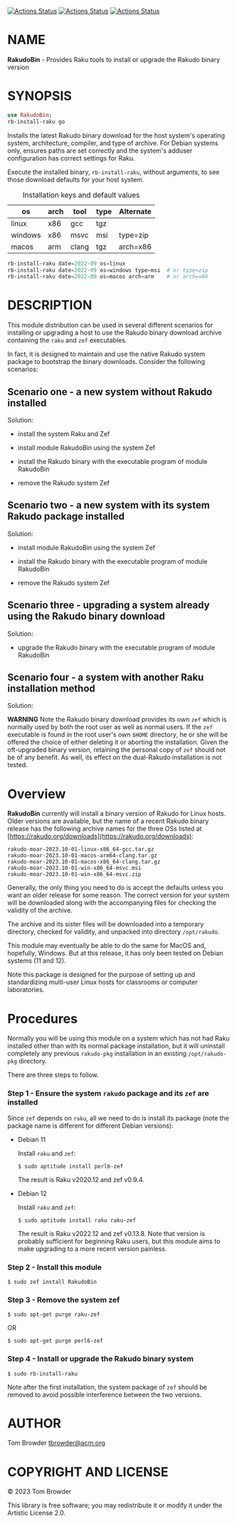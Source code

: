 [![Actions Status](https://github.com/tbrowder/RakudoBin/actions/workflows/linux.yml/badge.svg)](https://github.com/tbrowder/RakudoBin/actions) [![Actions Status](https://github.com/tbrowder/RakudoBin/actions/workflows/macos.yml/badge.svg)](https://github.com/tbrowder/RakudoBin/actions) [![Actions Status](https://github.com/tbrowder/RakudoBin/actions/workflows/windows.yml/badge.svg)](https://github.com/tbrowder/RakudoBin/actions)

NAME
====

**RakudoBin** - Provides Raku tools to install or upgrade the Rakudo binary version

SYNOPSIS
========

```raku
use RakudoBin;
rb-install-raku go
```

Installs the latest Rakudo binary download for the host system's operating system, architecture, compiler, and type of archive. For Debian systems only, ensures paths are set correctly and the system's adduser configuration has correct settings for Raku.

Execute the installed binary, `rb-install-raku`, without arguments, to see those download defaults for your host system.

<table class="pod-table">
<caption>Installation keys and default values</caption>
<thead><tr>
<th>os</th> <th>arch</th> <th>tool</th> <th>type</th> <th>Alternate</th>
</tr></thead>
<tbody>
<tr> <td>linux</td> <td>x86</td> <td>gcc</td> <td>tgz</td> <td></td> </tr> <tr> <td>windows</td> <td>x86</td> <td>msvc</td> <td>msi</td> <td>type=zip</td> </tr> <tr> <td>macos</td> <td>arm</td> <td>clang</td> <td>tgz</td> <td>arch=x86</td> </tr>
</tbody>
</table>

```raku
rb-install-raku date=2022-09 os=linux
rb-install-raku date=2022-09 os=windows type=msi  # or type=zip
rb-install-raku date=2022-09 os=macos arch=arm    # or arch=x86
```

DESCRIPTION
===========

This module distribution can be used in several different scenarios for installing or upgrading a host to use the Rakudo binary download archive containing the `raku` and `zef` executables.

In fact, it is designed to maintain and use the native Rakudo system package to bootstrap the binary downloads. Consider the following scenarios:

Scenario one - a new system without Rakudo installed
----------------------------------------------------

Solution: 

  * install the system Raku and Zef

  * install module RakudoBin using the system Zef

  * install the Rakudo binary with the executable program of module RakudoBin

  * remove the Rakudo system Zef

Scenario two - a new system with its system Rakudo package installed
--------------------------------------------------------------------

Solution: 

  * install module RakudoBin using the system Zef

  * install the Rakudo binary with the executable program of module RakudoBin

  * remove the Rakudo system Zef

Scenario three - upgrading a system already using the Rakudo binary download
----------------------------------------------------------------------------

Solution: 

  * upgrade the Rakudo binary with the executable program of module RakudoBin

Scenario four - a system with another Raku installation method
--------------------------------------------------------------

Solution: 

**WARNING** Note the Rakudo binary download provides its own `zef` which is normally used by both the root user as well as normal users. If the `zef` executable is found in the root user's own `$HOME` directory, he or she will be offered the choice of either deleting it or aborting the installation. Given the oft-upgraded binary version, retaining the personal copy of `zef` should not be of any benefit. As well, its effect on the dual-Rakudo installation is not tested.

Overview
========

**RakudoBin** currently will install a binary version of Rakudo for Linux hosts. Older versions are available, but the name of a recent Rakudo binary release has the following archive names for the three OSs listed at [https://rakudo.org/downloads](https://rakudo.org/downloads):

    rakudo-moar-2023.10-01-linux-x86_64-gcc.tar.gz
    rakudo-moar-2023.10-01-macos-arm64-clang.tar.gz
    rakudo-moar-2023.10-01-macos-x86_64-clang.tar.gz
    rakudo-moar-2023.10-01-win-x86_64-msvc.msi
    rakudo-moar-2023.10-01-win-x86_64-msvc.zip

Generally, the only thing you need to do is accept the defaults unless you want an older release for some reason. The correct version for your system will be downloaded along with the accompanying files for checking the validity of the archive.

The archive and its sister files will be downloaded into a temporary directory, checked for validity, and unpacked into directory `/opt/rakudo`. 

This module may eventually be able to do the same for MacOS and, hopefully, Windows. But at this release, it has only been tested on Debian systems (11 and 12).

Note this package is designed for the purpose of setting up and standardizing multi-user Linux hosts for classrooms or computer laboratories.

Procedures
==========

Normally you will be using this module on a system which has not had Raku installed other than with its normal package installation, but it will uninstall completely any previous `rakudo-pkg` installation in an existing `/opt/rakudo-pkg` directory.

There are three steps to follow.

### Step 1 - Ensure the system `rakudo` package and its `zef` are installed

Since `zef` depends on `raku`, all we need to do is install its package (note the package name is different for different Debian versions):

  * Debian 11

    Install `raku` and `zef`:

        $ sudo aptitude install perl6-zef

    The result is Raku v2020.12 and zef v0.9.4.

  * Debian 12

    Install `raku` and `zef`:

        $ sudo aptitude install raku raku-zef

    The result is Raku v2022.12 and zef v0.13.8. Note that version is probably sufficient for beginning Raku users, but this module aims to make upgrading to a more recent version painless.

### Step 2 - Install this module

    $ sudo zef install RakudoBin

### Step 3 - Remove the system zef

    $ sudo apt-get purge raku-zef

OR

    $ sudo apt-get purge perl6-zef

### Step 4 - Install or upgrade the Rakudo binary system

    $ sudo rb-install-raku

Note after the first installation, the system package of `zef` should be removed to avoid possible interference between the two versions.

AUTHOR
======

Tom Browder <tbrowder@acm.org>

COPYRIGHT AND LICENSE
=====================

© 2023 Tom Browder

This library is free software; you may redistribute it or modify it under the Artistic License 2.0.

